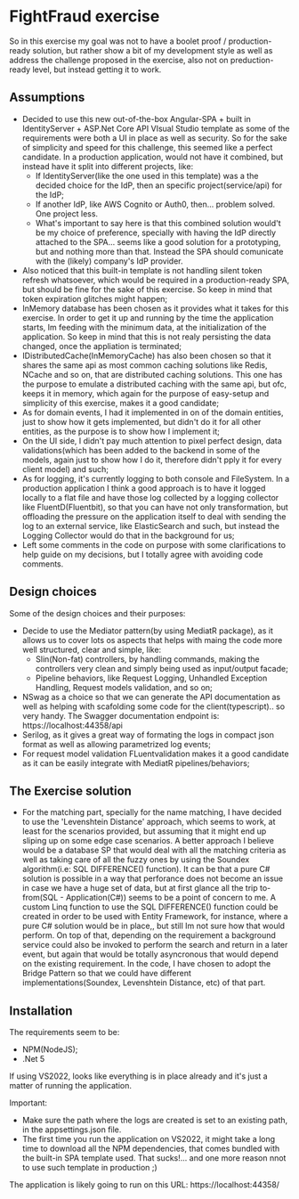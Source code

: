 # FightFraud exercise
So in this exercise my goal was not to have a boolet proof / production-ready solution, but rather show a bit of my development style as well as address the challenge proposed in the exercise, also not on preduction-ready level, but instead getting it to work.

## Assumptions

- Decided to use this new out-of-the-box Angular-SPA + built in IdentityServer + ASP.Net Core API VIsual Studio template as some of the requirements were both a UI in place as well as security. So for the sake of simplicity and speed for this challenge, this seemed like a perfect candidate. In a production application, would not have it combined, but instead have it split into different projects, like:
    - If IdentityServer(like the one used in this template) was a the decided choice for the IdP, then an specific project(service/api) for the IdP;
    - If another IdP, like AWS Cognito or Auth0, then... problem solved. One project less.
    - What's important to say here is that this combined solution would't be my choice of preference, specially with having the IdP directly attached to the SPA... seems like a good solution for a prototyping, but and nothing more than that. Instead the SPA should comunicate with the (likely) company's IdP provider.
- Also noticed that this built-in template is not handling silent token refresh whatsoever, which would be required in a production-ready SPA, but should be fine for the sake of this exercise. So keep in mind that token expiration glitches might happen;
- InMemory database has been chosen as it provides what it takes for this exercise. In order to get it up and running by the time the application starts, Im feeding with the minimum data, at the initialization of the application. So keep in mind that this is not realy persisting the data changed, once the appliation is terminated;
- IDistributedCache(InMemoryCache) has also been chosen so that it shares the same api as most common caching solutions like Redis, NCache and so on, that are distributed caching solutions. This one has the purpose to emulate a distributed caching with the same api, but ofc, keeps it in memory, which again for the purpose of easy-setup and simplicity of this exercise, makes it a good candidate;
- As for domain events, I had it implemented in on of the domain entities, just to show how it gets implemented, but didn't do it for all other entities, as the purpose is to show how I implement it;
- On the UI side, I didn't pay much attention to pixel perfect design, data validations(which has been added to the backend in some of the models, again just to show how I do it, therefore didn't pply it for every client model) and such;
- As for logging, it's currently logging to both console and FileSystem. In a production application I think a good approach is to have it logged locally to a flat file and have those log collected by a logging collector like FluentD(Fluentbit), so that you can have not only transformation, but offloading the pressure on the application itself to deal with sending the log to an external service, like ElasticSearch and such, but instead the Logging Collector would do that in the background for us;
- Left some comments in the code on purpose with some clarifications to help guide on my decisions, but I totally agree with avoiding code comments.


## Design choices

Some of the design choices and their purposes:

- Decide to use the Mediator pattern(by using MediatR package), as it allows us to cover lots os aspects that helps with maing the code more well structured, clear and simple, like:
    - Slin(Non-fat) controllers, by handling commands, making the controllers very clean and simply being used as input/output facade;
    - Pipeline behaviors, like Request Logging, Unhandled Exception Handling, Request models validation, and so on;
- NSwag as a choice so that we can generate the API documentation as well as helping with scafolding some code for the client(typescript).. so very handy.
The Swagger documentation endpoint is: https://localhost:44358/api
- Serilog, as it gives a great way of formating the logs in compact json format as well as allowing parametrized log events;
- For request model validation FLuentvalidation makes it a good candidate as it can be easily integrate with MediatR pipelines/behaviors;

## The Exercise solution
- For the matching part, specially for the name matching, I have decided to use the 'Levenshtein Distance' approach, which seems to work, at least for the scenarios provided, but assuming that it might end up sliping up on some edge case scenarios.
A better approach I believe would be a database SP that would deal with all the matching criteria as well as taking care of all the fuzzy ones by using the Soundex algorithm(i.e: SQL DIFFERENCE() function). It can be that a pure C# solution is possible in a way that perforance does not become an issue in case we have a huge set of data, but at first glance all the trip to-from(SQL - Application(C#)) seems to be a point of concern to me.
A custom Linq function to use the SQL DIFFERENCE() function could be created in order to be used with Entity Framework, for instance, where a pure C# solution would be in place,, but still Im not sure how that would perform.
On top of that, depending on the requirement a background service could also be invoked to perform the search and return in a later event, but again that would be totally asyncronous that would depend on the existing requirement.
In the code, I have chosen to adopt the Bridge Pattern so that we could have different implementations(Soundex, Levenshtein Distance, etc) of that part.

## Installation

The requirements seem to be:
- NPM(NodeJS);
- .Net 5

If using VS2022, looks like everything is in place already and it's just a matter of running the application.

Important: 
- Make sure the path where the logs are created is set to an existing path, in the appsettings.json file.
- The first time you run the application on VS2022, it might take a long time to download all the NPM dependencies, that comes bundled with the built-in SPA template used. That sucks!... and one more reason nnot to use such template in production ;)

The application is likely going to run on this URL: https://localhost:44358/
